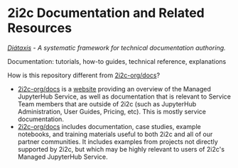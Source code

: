 # 2i2c Documentation and Related Resources

*[Diátaxis](https://diataxis.fr/) - A systematic framework for technical documentation authoring.*

Documentation: tutorials, how-to guides, technical reference, explanations

How is this repository different from [2i2c-org/docs](https://github.com/2i2c-org/docs)? 
- [2i2c-org/docs](https://github.com/2i2c-org/docs) is a [website](https://docs.2i2c.org) providing an overview of the Managed JupyterHub Service, as well as documentation that is relevant to Service Team members that are outside of 2i2c (such as JupyterHub Administration, User Guides, Pricing, etc). This is mostly service documentation.
- [2i2c-org/docs](https://github.com/2i2c-org/diataxis) includes documentation, case studies, example notebooks, and training materials useful to both 2i2c and all of our partner communities. It includes examples from projects not directly supported by 2i2c, but which may be highly relevant to users of 2i2c's Managed JupyterHub Service.
